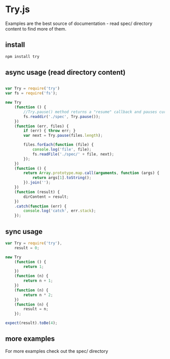 # Try.js

Examples are the best source of documentation - read spec/ directory content to find more of them.

## install

```bash
npm install try
```

## async usage (read directory content)

```js

var Try = require('try')
var fs = require('fs');

new Try
    (function () {
        //Try.pause() method returns a "resume" callback and pauses current execution.
        fs.readdir('./spec', Try.pause());
    })
    (function (err, files) {
        if (err) { throw err; }
        var next = Try.pause(files.length);

        files.forEach(function (file) {
            console.log('file', file);
            fs.readFile('./spec/' + file, next);
        });
    })
    (function () {
        return Array.prototype.map.call(arguments, function (args) {
            return args[1].toString();
        }).join('');
    })
    (function (result) {
        dirContent = result;
    })
    .catch(function (err) {
        console.log('catch', err.stack);
    });
```

## sync usage

```js
var Try = require('try'),
    result = 0;

new Try
    (function () {
        return 1;
    })
    (function (n) {
        return n + 1;
    })
    (function (n) {
        return n * 2;
    })
    (function (n) {
        result = n;
    });

expect(result).toBe(4);
```

## more examples

For more examples check out the spec/ directory